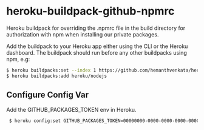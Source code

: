 # heroku-buildpack-github-npmrc
Heroku buildpack for overriding the .npmrc file in the build directory for authorization with npm when installing our private packages.

Add the buildpack to your Heroku app either using the CLI or the Heroku dashboard.
The buildpack should run before any other buildpacks using npm, e.g:
```bash
$ heroku buildpacks:set --index 1 https://github.com/hemanthvenkata/heroku-buildpack-github-npmrc.git
$ heroku buildpacks:add heroku/nodejs
```

## Configure Config Var
Add the GITHUB_PACKAGES_TOKEN env in Heroku.

``` bash
 $ heroku config:set GITHUB_PACKAGES_TOKEN=00000000-0000-0000-0000-000000000000
```